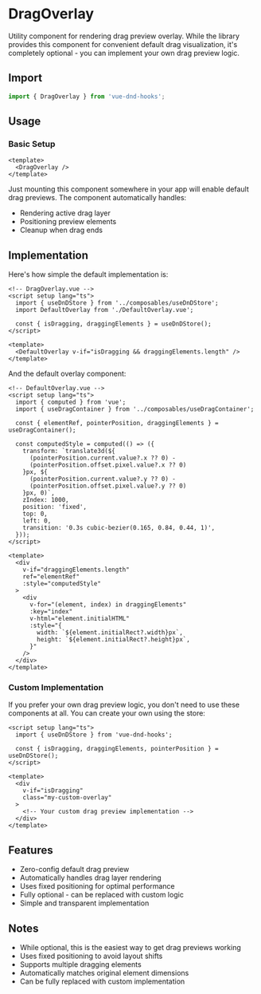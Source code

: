 # DragOverlay

Utility component for rendering drag preview overlay. While the library provides this component for convenient default drag visualization, it's completely optional - you can implement your own drag preview logic.

## Import

```ts
import { DragOverlay } from 'vue-dnd-hooks';
```

## Usage

### Basic Setup

```vue
<template>
  <DragOverlay />
</template>
```

Just mounting this component somewhere in your app will enable default drag previews. The component automatically handles:

- Rendering active drag layer
- Positioning preview elements
- Cleanup when drag ends

## Implementation

Here's how simple the default implementation is:

```vue
<!-- DragOverlay.vue -->
<script setup lang="ts">
  import { useDnDStore } from '../composables/useDnDStore';
  import DefaultOverlay from './DefaultOverlay.vue';

  const { isDragging, draggingElements } = useDnDStore();
</script>

<template>
  <DefaultOverlay v-if="isDragging && draggingElements.length" />
</template>
```

And the default overlay component:

```vue
<!-- DefaultOverlay.vue -->
<script setup lang="ts">
  import { computed } from 'vue';
  import { useDragContainer } from '../composables/useDragContainer';

  const { elementRef, pointerPosition, draggingElements } = useDragContainer();

  const computedStyle = computed(() => ({
    transform: `translate3d(${
      (pointerPosition.current.value?.x ?? 0) -
      (pointerPosition.offset.pixel.value?.x ?? 0)
    }px, ${
      (pointerPosition.current.value?.y ?? 0) -
      (pointerPosition.offset.pixel.value?.y ?? 0)
    }px, 0)`,
    zIndex: 1000,
    position: 'fixed',
    top: 0,
    left: 0,
    transition: '0.3s cubic-bezier(0.165, 0.84, 0.44, 1)',
  }));
</script>

<template>
  <div
    v-if="draggingElements.length"
    ref="elementRef"
    :style="computedStyle"
  >
    <div
      v-for="(element, index) in draggingElements"
      :key="index"
      v-html="element.initialHTML"
      :style="{
        width: `${element.initialRect?.width}px`,
        height: `${element.initialRect?.height}px`,
      }"
    />
  </div>
</template>
```

### Custom Implementation

If you prefer your own drag preview logic, you don't need to use these components at all. You can create your own using the store:

```vue
<script setup lang="ts">
  import { useDnDStore } from 'vue-dnd-hooks';

  const { isDragging, draggingElements, pointerPosition } = useDnDStore();
</script>

<template>
  <div
    v-if="isDragging"
    class="my-custom-overlay"
  >
    <!-- Your custom drag preview implementation -->
  </div>
</template>
```

## Features

- Zero-config default drag preview
- Automatically handles drag layer rendering
- Uses fixed positioning for optimal performance
- Fully optional - can be replaced with custom logic
- Simple and transparent implementation

## Notes

- While optional, this is the easiest way to get drag previews working
- Uses fixed positioning to avoid layout shifts
- Supports multiple dragging elements
- Automatically matches original element dimensions
- Can be fully replaced with custom implementation
